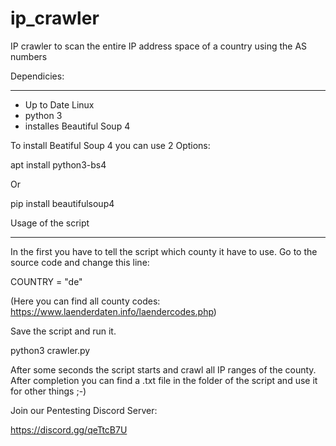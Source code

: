 # ip_crawler
IP crawler to scan the entire IP address space of a country using the AS numbers


Dependicies:
***********

- Up to Date Linux
- python 3
- installes Beautiful Soup 4

To install Beatiful Soup 4 you can use 2 Options:

apt install python3-bs4

Or 

pip install beautifulsoup4


Usage of the script
*******************

In the first you have to tell the script which county it have to use. Go to the source code and change this line: 

COUNTRY = "de"

(Here you can find all county codes: https://www.laenderdaten.info/laendercodes.php)

Save the script and run it. 

python3 crawler.py

After some seconds the script starts and crawl all IP ranges of the county. After completion you can find a .txt file in the folder of the script and use it for other things ;-)




Join our Pentesting Discord Server: 

https://discord.gg/qeTtcB7U

